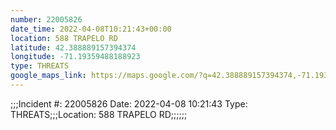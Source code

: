 ```yaml
---
number: 22005826
date_time: 2022-04-08T10:21:43+00:00
location: 588 TRAPELO RD
latitude: 42.388889157394374
longitude: -71.19359488188923
type: THREATS
google_maps_link: https://maps.google.com/?q=42.388889157394374,-71.19359488188923
---
```


;;;Incident #: 22005826  Date: 2022-04-08 10:21:43   Type: THREATS;;;Location: 588 TRAPELO RD;;;;;;
